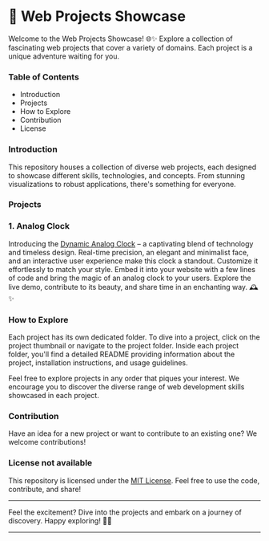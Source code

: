 # 🚀 Web Projects Showcase  
Welcome to the Web Projects Showcase! 🌐✨ Explore a collection of fascinating web projects that cover a variety of domains. Each project is a unique adventure waiting for you.  
### Table of Contents  
- Introduction  
- Projects  
- How to Explore  
- Contribution  
- License
### Introduction  
This repository houses a collection of diverse web projects, each designed to showcase different skills, technologies, and concepts. From stunning visualizations to robust applications, there's something for everyone.  

### Projects  
### 1. Analog Clock  
Introducing the [Dynamic Analog Clock](https://github.com/upendrasingh-63/Web-Projects/tree/main/Analog%20Clock) – a captivating blend of technology and timeless design. Real-time precision, an elegant and minimalist face, and an interactive user experience make this clock a standout. Customize it effortlessly to match your style. Embed it into your website with a few lines of code and bring the magic of an analog clock to your users. Explore the live demo, contribute to its beauty, and share time in an enchanting way. 🕰️✨  
### How to Explore  
Each project has its own dedicated folder. To dive into a project, click on the project thumbnail or navigate to the project folder. Inside each project folder, you'll find a detailed README providing information about the project, installation instructions, and usage guidelines.  

Feel free to explore projects in any order that piques your interest. We encourage you to discover the diverse range of web development skills showcased in each project.

### Contribution  
Have an idea for a new project or want to contribute to an existing one? We welcome contributions!  

### License not available

This repository is licensed under the [MIT License](LICENSE). Feel free to use the code, contribute, and share!

---

Feel the excitement? Dive into the projects and embark on a journey of discovery. Happy exploring! 🚀✨

---
